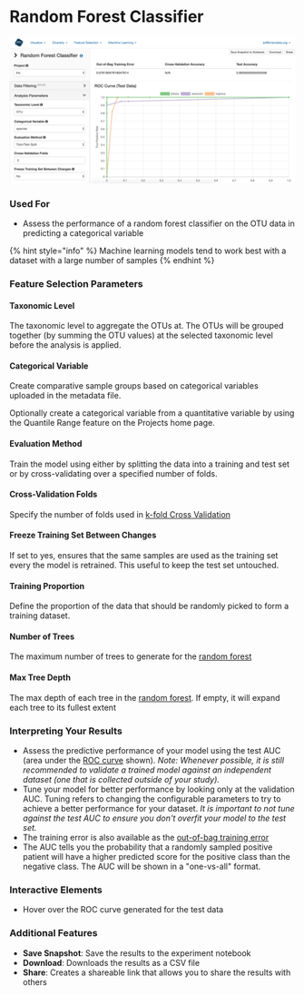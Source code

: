 # Random Forest Classifier

![](.gitbook/assets/image%20%2816%29.png)

### Used For

* Assess the performance of a random forest classifier on the OTU data in predicting a categorical variable

{% hint style="info" %}
Machine learning models tend to work best with a dataset with a large number of samples
{% endhint %}

### Feature Selection Parameters

#### Taxonomic Level

The taxonomic level to aggregate the OTUs at. The OTUs will be grouped together \(by summing the OTU values\) at the selected taxonomic level before the analysis is applied.

#### Categorical Variable

Create comparative sample groups based on categorical variables uploaded in the metadata file. 

Optionally create a categorical variable from a quantitative variable by using the Quantile Range feature on the Projects home page. 

#### Evaluation Method

Train the model using either by splitting the data into a training and test set or by cross-validating over a specified number of folds.

#### Cross-Validation Folds

Specify the number of folds used in [k-fold Cross Validation](https://scikit-learn.org/0.16/modules/generated/sklearn.cross_validation.KFold.html)

#### Freeze Training Set Between Changes

If set to yes, ensures that the same samples are used as the training set every the model is retrained. This useful to keep the test set untouched. 

#### Training Proportion

Define the proportion of the data that should be randomly picked to form a training dataset. 

#### Number of Trees

The maximum number of trees to generate for the [random forest](https://scikit-learn.org/stable/modules/generated/sklearn.ensemble.RandomForestClassifier.html)

#### Max Tree Depth

The max depth of each tree in the [random forest](https://scikit-learn.org/stable/modules/generated/sklearn.ensemble.RandomForestClassifier.html). If empty, it will expand each tree to its fullest extent

### Interpreting Your Results

* Assess the predictive performance of your model using the test AUC \(area under the [ROC curve](https://en.wikipedia.org/wiki/Receiver_operating_characteristic) shown\). _Note: Whenever possible, it is still recommended to validate a trained model against an independent dataset \(one that is collected outside of your study\)._
* Tune your model for better performance by looking only at the validation AUC. Tuning refers to changing the configurable parameters to try to achieve a better performance for your dataset.  _It is important to not tune against the test AUC to ensure you don't overfit your model to the test set._
* The training error is also available as the [out-of-bag training error ](https://en.wikipedia.org/wiki/Out-of-bag_error)
* The AUC tells you the probability that a randomly sampled positive patient will have a higher predicted score for the positive class than the negative class. The AUC will be shown in a "one-vs-all" format.

### Interactive Elements

* Hover over the ROC curve generated for the test data

### Additional Features

* **Save Snapshot**: Save the results to the experiment notebook
* **Download**: Downloads the results as a CSV file
* **Share**: Creates a shareable link that allows you to share the results with others

